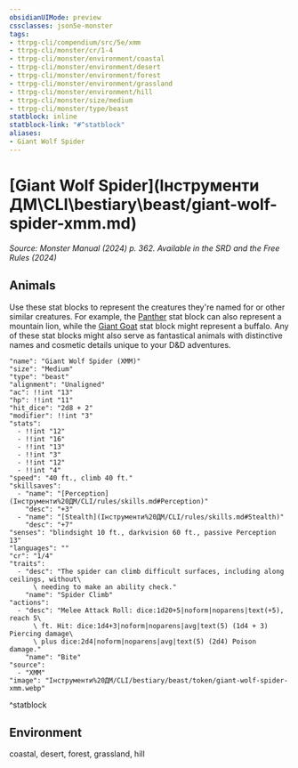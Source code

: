 ```yaml
---
obsidianUIMode: preview
cssclasses: json5e-monster
tags:
- ttrpg-cli/compendium/src/5e/xmm
- ttrpg-cli/monster/cr/1-4
- ttrpg-cli/monster/environment/coastal
- ttrpg-cli/monster/environment/desert
- ttrpg-cli/monster/environment/forest
- ttrpg-cli/monster/environment/grassland
- ttrpg-cli/monster/environment/hill
- ttrpg-cli/monster/size/medium
- ttrpg-cli/monster/type/beast
statblock: inline
statblock-link: "#^statblock"
aliases:
- Giant Wolf Spider
---
```

# [Giant Wolf Spider](Інструменти ДМ\CLI\bestiary\beast/giant-wolf-spider-xmm.md)
*Source: Monster Manual (2024) p. 362. Available in the <span title='Systems Reference Document (5.2)'>SRD</span> and the Free Rules (2024)*  

## Animals

Use these stat blocks to represent the creatures they're named for or other similar creatures. For example, the [Panther](Інструменти%20ДМ/CLI/bestiary/beast/panther-xmm.md) stat block can also represent a mountain lion, while the [Giant Goat](Інструменти%20ДМ/CLI/bestiary/beast/giant-goat-xmm.md) stat block might represent a buffalo. Any of these stat blocks might also serve as fantastical animals with distinctive names and cosmetic details unique to your D&D adventures.

```statblock
"name": "Giant Wolf Spider (XMM)"
"size": "Medium"
"type": "beast"
"alignment": "Unaligned"
"ac": !!int "13"
"hp": !!int "11"
"hit_dice": "2d8 + 2"
"modifier": !!int "3"
"stats":
  - !!int "12"
  - !!int "16"
  - !!int "13"
  - !!int "3"
  - !!int "12"
  - !!int "4"
"speed": "40 ft., climb 40 ft."
"skillsaves":
  - "name": "[Perception](Інструменти%20ДМ/CLI/rules/skills.md#Perception)"
    "desc": "+3"
  - "name": "[Stealth](Інструменти%20ДМ/CLI/rules/skills.md#Stealth)"
    "desc": "+7"
"senses": "blindsight 10 ft., darkvision 60 ft., passive Perception 13"
"languages": ""
"cr": "1/4"
"traits":
  - "desc": "The spider can climb difficult surfaces, including along ceilings, without\
      \ needing to make an ability check."
    "name": "Spider Climb"
"actions":
  - "desc": "Melee Attack Roll: dice:1d20+5|noform|noparens|text(+5), reach 5\
      \ ft. Hit: dice:1d4+3|noform|noparens|avg|text(5) (1d4 + 3) Piercing damage\
      \ plus dice:2d4|noform|noparens|avg|text(5) (2d4) Poison damage."
    "name": "Bite"
"source":
  - "XMM"
"image": "Інструменти%20ДМ/CLI/bestiary/beast/token/giant-wolf-spider-xmm.webp"
```
^statblock

## Environment

coastal, desert, forest, grassland, hill